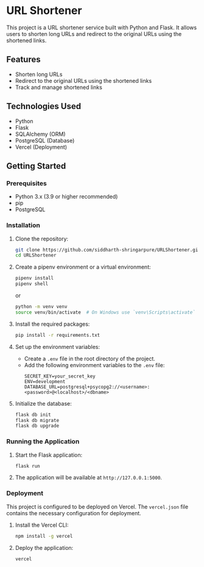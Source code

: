 # URL Shortener

This project is a URL shortener service built with Python and Flask.
It allows users to shorten long URLs and redirect to the original URLs using the shortened links.

## Features

* Shorten long URLs
* Redirect to the original URLs using the shortened links
* Track and manage shortened links

## Technologies Used

- Python
- Flask
- SQLAlchemy (ORM)
- PostgreSQL (Database)
- Vercel (Deployment)

## Getting Started

### Prerequisites

- Python 3.x (3.9 or higher recommended)
- pip
- PostgreSQL

### Installation

1. Clone the repository:
    ```sh
    git clone https://github.com/siddharth-shringarpure/URLShortener.git
    cd URLShortener
    ```

2. Create a pipenv environment or a virtual environment:
    ```sh
    pipenv install
    pipenv shell
    ```
   or
    ```sh
    python -m venv venv
    source venv/bin/activate  # On Windows use `venv\Scripts\activate`
    ```


3. Install the required packages:
    ```sh
    pip install -r requirements.txt
    ```

4. Set up the environment variables:
    - Create a `.env` file in the root directory of the project.
    - Add the following environment variables to the `.env` file:
        ```dotenv
        SECRET_KEY=your_secret_key
        ENV=development
        DATABASE_URL=postgresql+psycopg2://<username>:<password>@<localhost>/<dbname>
        ```

5. Initialize the database:
    ```sh
    flask db init
    flask db migrate
    flask db upgrade
    ```

### Running the Application

1. Start the Flask application:
    ```sh
    flask run
    ```

2. The application will be available at `http://127.0.0.1:5000`.

### Deployment

This project is configured to be deployed on Vercel. The `vercel.json` file contains the necessary configuration for
deployment.

1. Install the Vercel CLI:
    ```sh
    npm install -g vercel
    ```

2. Deploy the application:
    ```sh
    vercel
    ```
